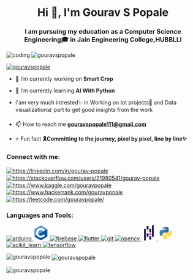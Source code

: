 <h1 align="center">Hi 👋, I'm Gourav S Popale</h1>
<h3 align="center">I am pursuing my education as a Computer Science Engineering🎓 in Jain Engineering College,HUBBLLI</h3>
<img align="rigth" alt="coding" widh="400" src="https://img.freepik.com/premium-vector/coding-programming-concept-illustration_188398-765.jpg"

<p align="left"> <img src="https://komarev.com/ghpvc/?username=gouravspopale&label=Profile%20views&color=0e75b6&style=flat" alt="gouravspopale" /> </p>

<p align="left"> <a href="https://github.com/ryo-ma/github-profile-trophy"><img src="https://github-profile-trophy.vercel.app/?username=gouravspopale" alt="gouravspopale" /></a> </p>

- 🔭 I’m currently working on **Smart Crop**

- 🌱 I’m currently learning **AI With Python**

- i'am very much intrested✨ in Working on Iot projects🚀 and Data visualization📊 part to get good insights from the work

- 📫 How to reach me **gouravspopale111@gmail.com**

- ⚡ Fun fact **🎗️Committing to the journey, pixel by pixel, line by line✨**

<h3 align="left">Connect with me:</h3>
<p align="left">
<a href="https://linkedin.com/in/https://linkedin.com/in/gourav-popale" target="blank"><img align="center" src="https://raw.githubusercontent.com/rahuldkjain/github-profile-readme-generator/master/src/images/icons/Social/linked-in-alt.svg" alt="https://linkedin.com/in/gourav-popale" height="30" width="40" /></a>
<a href="https://stackoverflow.com/users/https://stackoverflow.com/users/21980541/gourav-popale" target="blank"><img align="center" src="https://raw.githubusercontent.com/rahuldkjain/github-profile-readme-generator/master/src/images/icons/Social/stack-overflow.svg" alt="https://stackoverflow.com/users/21980541/gourav-popale" height="30" width="40" /></a>
<a href="https://kaggle.com/https://www.kaggle.com/gouravpopale" target="blank"><img align="center" src="https://raw.githubusercontent.com/rahuldkjain/github-profile-readme-generator/master/src/images/icons/Social/kaggle.svg" alt="https://www.kaggle.com/gouravpopale" height="30" width="40" /></a>
<a href="https://www.hackerrank.com/https://www.hackerrank.com/gouravpopale" target="blank"><img align="center" src="https://raw.githubusercontent.com/rahuldkjain/github-profile-readme-generator/master/src/images/icons/Social/hackerrank.svg" alt="https://www.hackerrank.com/gouravpopale" height="30" width="40" /></a>
<a href="https://www.leetcode.com/https://leetcode.com/gouravpopale/" target="blank"><img align="center" src="https://raw.githubusercontent.com/rahuldkjain/github-profile-readme-generator/master/src/images/icons/Social/leet-code.svg" alt="https://leetcode.com/gouravpopale/" height="30" width="40" /></a>
</p>

<h3 align="left">Languages and Tools:</h3>
<p align="left"> <a href="https://www.arduino.cc/" target="_blank" rel="noreferrer"> <img src="https://cdn.worldvectorlogo.com/logos/arduino-1.svg" alt="arduino" width="40" height="40"/> </a> <a href="https://www.cprogramming.com/" target="_blank" rel="noreferrer"> <img src="https://raw.githubusercontent.com/devicons/devicon/master/icons/c/c-original.svg" alt="c" width="40" height="40"/> </a> <a href="https://firebase.google.com/" target="_blank" rel="noreferrer"> <img src="https://www.vectorlogo.zone/logos/firebase/firebase-icon.svg" alt="firebase" width="40" height="40"/> </a> <a href="https://flutter.dev" target="_blank" rel="noreferrer"> <img src="https://www.vectorlogo.zone/logos/flutterio/flutterio-icon.svg" alt="flutter" width="40" height="40"/> </a> <a href="https://git-scm.com/" target="_blank" rel="noreferrer"> <img src="https://www.vectorlogo.zone/logos/git-scm/git-scm-icon.svg" alt="git" width="40" height="40"/> </a> <a href="https://opencv.org/" target="_blank" rel="noreferrer"> <img src="https://www.vectorlogo.zone/logos/opencv/opencv-icon.svg" alt="opencv" width="40" height="40"/> </a> <a href="https://pandas.pydata.org/" target="_blank" rel="noreferrer"> <img src="https://raw.githubusercontent.com/devicons/devicon/2ae2a900d2f041da66e950e4d48052658d850630/icons/pandas/pandas-original.svg" alt="pandas" width="40" height="40"/> </a> <a href="https://www.python.org" target="_blank" rel="noreferrer"> <img src="https://raw.githubusercontent.com/devicons/devicon/master/icons/python/python-original.svg" alt="python" width="40" height="40"/> </a> <a href="https://scikit-learn.org/" target="_blank" rel="noreferrer"> <img src="https://upload.wikimedia.org/wikipedia/commons/0/05/Scikit_learn_logo_small.svg" alt="scikit_learn" width="40" height="40"/> </a> <a href="https://www.tensorflow.org" target="_blank" rel="noreferrer"> <img src="https://www.vectorlogo.zone/logos/tensorflow/tensorflow-icon.svg" alt="tensorflow" width="40" height="40"/> </a> </p>

<p><img align="left" src="https://github-readme-stats.vercel.app/api/top-langs?username=gouravspopale&show_icons=true&locale=en&layout=compact" alt="gouravspopale" /></p>

<p>&nbsp;<img align="center" src="https://github-readme-stats.vercel.app/api?username=gouravspopale&show_icons=true&locale=en" alt="gouravspopale" /></p>

<p><img align="center" src="https://github-readme-streak-stats.herokuapp.com/?user=gouravspopale&" alt="gouravspopale" /></p>
